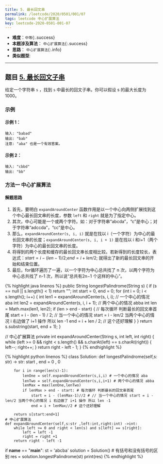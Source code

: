 ```yaml
---
title: 5. 最长回文串
permalink: /leetcode/2020/0501/001/07
tags: leetcode 中心扩展算法
key: leetcode-2020-0501-001-07
---
```

- __难度__：`中等`{:.success}
- __本题涉及算法__： `中心扩展算法`{:.success}
- __思路__： `中心扩展算法`{:.info}
- __类似题型__:


---

## 题目 [5. 最长回文子串](https://leetcode-cn.com/problems/longest-palindromic-substring/)
给定一个字符串 `s` ，找到 `s`  中最长的回文子串。你可以假设 s 的最大长度为 1000。

### 示例
#### 示例 1：
```
输入: "babad"
输出: "bab"
注意: "aba" 也是一个有效答案。
```
#### 示例 2：
```
输入: "cbbd"
输出: "bb"
```

### 方法一  中心扩展算法
#### 解题思路
1. 首先，要明白 `expandAroundCenter` 函数作用是以一个中心向两侧扩展找到这个中心最长回文串的长度，参数 `left` 和 `right` 就是为了指定中心。
2. 其次，中心可能是一个或两个字符。如：对于字符串“abcda”，“c”是中心；对于字符串“adccda”，“cc”是中心。
3. 那么，`expandAroundCenter(s, i, i)` 就是在找以 i（一个字符）为中心的最长回文串的长度；`expandAroundCenter(s, i, i + 1)` 是在找以 i 和i+1（两个字符）为中心的最长回文串的长度。
4. 将得到的两个长度和缓存的最长回文串长度相比较。若新得到的长度较长，表达式：$start = i - (len - 1) / 2$;$end = i + len / 2$; 就得出了新的最长回文串的开始和结束位置。
5. 最后，for循环遍历了一遍，以一个字符为中心总共找了 n 次，以两个字符为中心总共找了 n-1 次，所以说“总共有2n−1 个这样的中心”。


{% highlight java linenos %}
public String longestPalindrome(String s) {
    if (s == null || s.length() < 1) return "";
    int start = 0, end = 0;
    for (int i = 0; i < s.length(); i++) {
        int len1 = expandAroundCenter(s, i, i); // 一个中心的情况 aba
        int len2 = expandAroundCenter(s, i, i + 1); // 两个中心的情况 abba
        int len = Math.max(len1, len2);
        if (len > end - start) { // 每次循环 判断最长的回文串首尾
            start = i - (len - 1) / 2; // 当一个中心的情况 start = i - len/2 当两个中心的情况 i 右边做了 i+1 操作 所以 len -1
            end = i + len / 2; // 这个还好理解
        }
    }
    return s.substring(start, end + 1);
}

// 中心扩展算法
private int expandAroundCenter(String s, int left, int right) {
  while (left >= 0 && right < s.length() && s.charAt(left) == s.charAt(right)) {
          left--;
          right++;
      }
      return right - left - 1;
}
{% endhighlight %}


{% highlight python linenos %}
class Solution:
    def longestPalindrome(self,s: str) -> str:
        start , end = 0 , 0

        for i in range(len(s)-1):
            lenOne = self.expandAroundCenter(s,i,i) # 一个中心的情况 aba
            lenTwo = self.expandAroundCenter(s,i,i+1) # 两个中心的情况 abba
            lenMax = max(lenOne,lenTwo)
            if lenMax > end - start: # 每次循环 判断最长的回文串首尾
                start = i - (lenMax-1)//2 # // 当一个中心的情况 start = i - len/2 当两个中心的情况 i 右边做了 i+1 操作 所以 len -1
                end = i + lenMax//2 # 这个还好理解

        return s[start:end+1]
    # 中心扩展算法
    def expandAroundCenter(self,s:str ,left:int,right:int) ->int:
        while left >= 0 and right < len(s) and s[left] == s[right]:
            left = left -1
            right = right +1
        return right - left -1


if __name__ == "__main__":
    st = 'abcba'
    solution = Solution() # 有括号和没有括号的区别
    res = solution.longestPalindrome(st)
    print(res)
{% endhighlight %}
